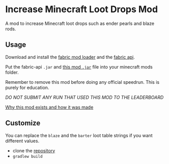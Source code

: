 # Increase Minecraft Loot Drops Mod
A mod to increase Minecraft loot drops such as ender pearls and blaze rods.

## Usage

Download and install the [fabric mod loader](https://fabricmc.net/use/) and the [fabric api](https://www.curseforge.com/minecraft/mc-mods/fabric-api).

Put the fabric-api `.jar` and [this mod `.jar`](https://github.com/55c3/cheating-minecraft/releases) file into your minecraft mods folder.

Remember to remove this mod before doing any official speedrun. This is purely for education.

*DO NOT SUBMIT ANY RUN THAT USED THIS MOD TO THE LEADERBOARD*

[Why this mod exists and how it was made](https://youtu.be/J3sZf9fHrfc)

## Customize
You can replace the `blaze` and the `barter` loot table strings if you want different values.

- clone the [repository](https://github.com/55c3/cheating-minecraft.git)
- `gradlew build`